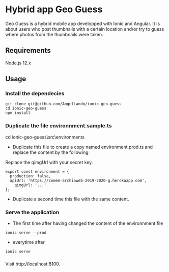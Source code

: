 # Hybrid app Geo Guess
Geo Guess is a hybrid mobile app developped with Ionic and Angular. It is about users who post thumbnails with a certain location and/or try to guess where photos from the thumbnails were taken.


## Requirements
Node.js 12.x

## Usage

### Install the dependecies
```
git clone git@github.com/AngelLando/ionic-geo-guess
cd ionic-geo-guess
npm install

```

### Duplicate the file environnment.sample.ts

cd ionic-geo-guess\src\environments

* Duplicate this file to create a copy named environment.prod.ts and replace the content by the following:

Replace the qimgUrl with your secret key.

```
export const environment = {
  production: false,
  apiUrl: 'https://comem-archioweb-2019-2020-g.herokuapp.com',
    qimgUrl: '...'
};
```

* Duplicate a second time this file with the same content.


### Serve the application
* The first time after having changed the content of the environnment file

```
ionic serve --prod
```
* everytime after
```
ionic serve
```

### 


Visit http://localhost:8100.